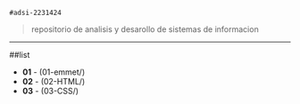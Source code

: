     #adsi-2231424
>repositorio de analisis y desarollo de sistemas de informacion
---

##list

- **01** - (01-emmet/)
- **02** - (02-HTML/)
- **03** - (03-CSS/)  
